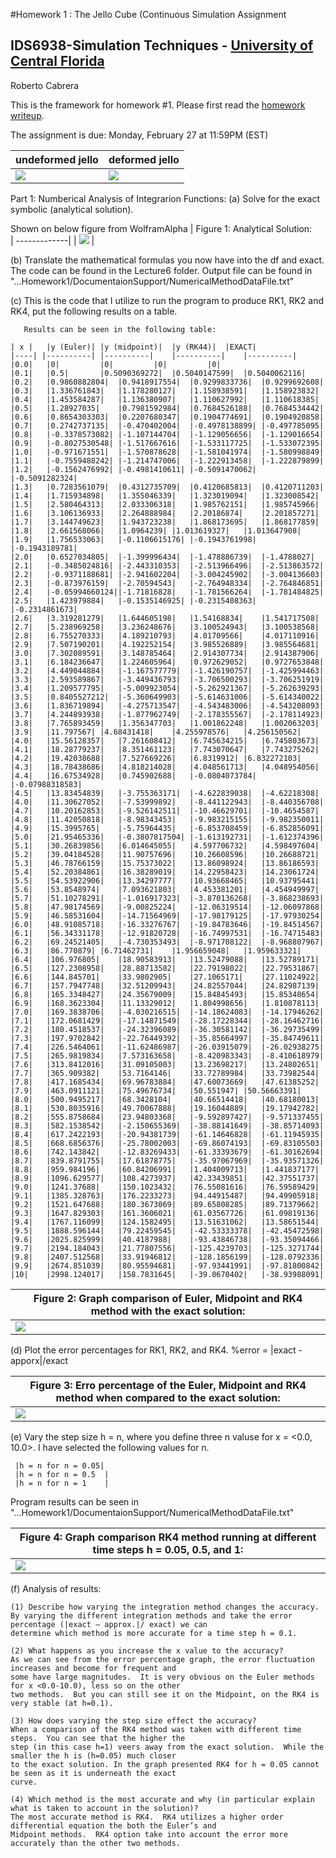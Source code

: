#Homework 1 : The Jello Cube (Continuous Simulation Assignment
## IDS6938-Simulation Techniques - [University of Central Florida](http://www.ist.ucf.edu/grad/)
Roberto Cabrera


This is the framework for homework #1. Please first read the [homework writeup](HomeWork%231.pdf).

The assignment is due: Monday, February 27 at 11:59PM (EST)


| undeformed jello  | deformed jello |
| ------------- | ------------- |
| ![](images/undeformed3.png?raw=true)  | ![](images/deformed3.png?raw=true) |

Part 1: Numberical Analysis of Integrarion Functions:
 (a) Solve for the exact symbolic (analytical solution).
 
 
 Shown on below figure from WolframAlpha
| Figure 1: Analytical Solution:   
| -------------|
| ![](images/DifferentialEquationSolutionHW1Part1.PNG?raw=true) | 

 
 (b) Translate the mathematical formulas you now have into the df and exact.
       The code can be found in the Lecture6 folder.  Output file can be found in "...Homework1/DocumentaionSupport/NumericalMethodDataFile.txt"
	   
(c)  This is the code that I utilize to run the program to produce 
	   RK1, RK2 and RK4, put the following results on a table.
	   
	   Results can be seen in the following table:
	   
	| x |	|y (Euler)|	|y (midpoint)|	|y (RK44)|	|EXACT|
	|----| |----------|	|----------|	|----------|	|----------|
	|0.0|	|0|	        |0|	        |0|	        |0|
	|0.1|	|0.5|		|0.5090369272|	|0.5040147599|	|0.5040062116|
	|0.2|	|0.9860882804|	|0.9418917554|	|0.9299833736|	|0.9299692608|
	|0.3|	|1.336761843|	|1.178280127|	|1.158938591|	|1.158923832|
	|0.4|	|1.453584287|	|1.136380907|	|1.110627992|	|1.110618385|
	|0.5|	|1.28927035|	|0.7981592984|	|0.7684526188|	|0.7684534442|
	|0.6|	|0.8654303303|	|0.2207680347|	|0.1904774691|	|0.1904920858|
	|0.7|	|0.2742737135|	|-0.470402004|	|-0.4978138899|	|-0.497785095|
	|0.8|	|-0.3378573082|	|-1.107144704|	|-1.129056656|	|-1.129016654|
	|0.9|	|-0.8027530548|	|-1.517667616|	|-1.533117725|	|-1.533072395|
	|1.0|	|-0.971671551|	|-1.570878628|	|-1.581041974|	|-1.580998849|
	|1.1|	|-0.7559488242|	|-1.214747006|	|-1.222913458|	|-1.222879899|
	|1.2|	|-0.1562476992|	|-0.4981410611|	|-0.5091470062|	|-0.5091282324|
	|1.3|	|0.7283561079|	|0.4312735709|	|0.4120685813|	|0.4120711203|
	|1.4|	|1.715934898|	|1.355046339|	|1.323019094|	|1.323008542|
	|1.5|	|2.580464313|	|2.033306318|	|1.985762151|	|1.985745966|
	|1.6|	|3.106136933|	|2.264888984|	|2.20186874|	|2.201857271|
	|1.7|	|3.144749623|	|1.943723238|	|1.868173695|	|1.868177859|
	|1.8|	|2.661568066|	|1.0964239|	|1.013619327|	|1.013647908|
	|1.9|	|1.756533063|	|-0.1106615176|	|-0.1943761998|	|-0.1943189781|
	|2.0|	|0.6527034805|	|-1.399996434|	|-1.478886739|	|-1.4788027|
	|2.1|	|-0.3485024816|	|-2.443310353|	|-2.513966496|	|-2.513863572|
	|2.2|	|-0.9371188681|	|-2.941602204|	|-3.004245902|	|-3.004136603|
	|2.3|	|-0.873976159|	|-2.70594543|	|-2.764948334|	|-2.764846851|
	|2.4|	|-0.05994660124||-1.71816828|	|-1.781566264|	|-1.781484825|
	|2.5|	|1.423979884|	|-0.1535146925|	|-0.2315408363|	|-0.2314861673|
	|2.6|	|3.319281279|	|1.644605198|	|1.54168834|	|1.541717508|
	|2.7|	|5.238969258|	|3.236248676|	|3.100524943|	|3.100538568|
	|2.8|	|6.755270333|	|4.189210793|	|4.01709566|	|4.017110916|
	|2.9|	|7.507190201|	|4.192252154|	|3.985526889|	|3.985564681|
	|3.0|	|7.302089591|	|3.148785464|	|2.914307734|	|2.914387906|
	|3.1|	|6.184236647|	|1.224605964|	|0.972629052|	|0.9727653848|
	|3.2|	|4.449044884|	|-1.167577779|	|-1.426190757|	|-1.425994463|
	|3.3|	|2.593589867|	|-3.449436793|	|-3.706500293|	|-3.706251919|
	|3.4|	|1.209577795|	|-5.009923054|	|-5.262921367|	|-5.262639293|
	|3.5|	|0.8405527212|	|-5.360649903|	|-5.614631006|	|-5.614340022|
	|3.6|	|1.836719894|	|-4.275713547|	|-4.543483006|	|-4.543208093|
	|3.7|	|4.244893938|	|-1.877962749|	|-2.178355567|	|-2.178114923|
	|3.8|	|7.765893459|	|1.356347703|	|1.001862248|	|1.002063203|
	|3.9|	|11.797567|	|4.68431418|	|4.255978576|	|4.256150562|
	|4.0|	|15.56128357|	|7.261608412|	|6.745634215|	|6.745803673|
	|4.1|	|18.28779237|	|8.351461123|	|7.743070647|	|7.743275262|
	|4.2|	|19.42038688|	|7.527669226|	|6.8319912|	|6.832272103|
	|4.3|	|18.78438686|	|4.818214028|	|4.048561713|	|4.048954056|
	|4.4|	|16.67534928|	|0.745902688|	|-0.0804073784|	|-0.07988318583|
	|4.5|	|13.83454839|	|-3.755363171|	|-4.622839038|	|-4.62218308|
	|4.0|	|11.30627052|	|-7.53999892|	|-8.441122943|	|-8.440356708|
	|4.7|	|10.20162853|	|-9.526142511|	|-10.46629701|	|-10.4654587|
	|4.8|	|11.42050818|	|-8.98343453|	|-9.983215155|	|-9.982350011|
	|4.9|	|15.3995765|	|-5.75964435|	|-6.853708459|	|-6.852856091|
	|5.0|	|21.95465336|	|-0.3807817504|	|-1.613192731|	|-1.612374396|
	|5.1|	|30.26839856|	|6.014645055|	|4.597706732|	|4.598497604|
	|5.2|	|39.04184528|	|11.90757696|	|10.26608596|	|10.26688721|
	|5.3|	|46.78766159|	|15.75373022|	|13.86098924|	|13.86186593|
	|5.4|	|52.20384861|	|16.38289019|	|14.22958423|	|14.23061724|
	|5.5|	|54.53922906|	|13.34297777|	|10.93668465|	|10.93795441|
	|5.6|	|53.8548974|	|7.093621803|	|4.453381201|	|4.454949997|
	|5.7|	|51.10278291|	|-1.016917323|	|-3.870136268|	|-3.868238693|
	|5.8|	|47.98174569|	|-9.00825224|	|-12.06319514|	|-12.06097868|
	|5.9|	|46.58531604|	|-14.71564969|	|-17.98179125|	|-17.97930254|
	|6.0|	|48.91085718|	|-16.33276767|	|-19.84783646|	|-19.84514567|
	|6.1|	|56.34331178|	|-12.91820728|	|-16.74997531|	|-16.74715483|
	|6.2|	|69.24521405|	|-4.730353493|	|-8.971708122|	|-8.968807967|
	|6.3|	|86.770879|	|6.71462731|	|1.956659048|	|1.959633321|
	|6.4|	|106.976805|	|18.90583913|	|13.52479088|	|13.52789171|
	|6.5|	|127.2308958|	|28.88713582|	|22.79198022|	|22.79531867|
	|6.6|	|144.845701|	|33.9802905|	|27.1065171|	|27.11024922|
	|6.7|	|157.7947748|	|32.51209943|	|24.82557044|	|24.82987139|
	|6.8|	|165.3348427|	|24.35679009|	|15.84845493|	|15.85348654|
	|6.9|	|168.3623304|	|11.13329012|	|1.804998656|	|1.810878113|
	|7.0|	|169.3838706|	|-4.030216515|	|-14.18624083|	|-14.17946262|
	|7.1|	|172.0681429|	|-17.14871549|	|-28.17228344|	|-28.16462716|
	|7.2|	|180.4518537|	|-24.32396089|	|-36.30581142|	|-36.29735499|
	|7.3|	|197.9702842|	|-22.76449392|	|-35.85664997|	|-35.84749611|
	|7.4|	|226.5464061|	|-11.62486987|	|-26.03915079|	|-26.02938275|
	|7.5|	|265.9819834|	|7.573163658|	|-8.420983343|	|-8.410618979|
	|7.6|	|313.8412016|	|31.09105003|	|13.23698217|	|13.24802651|
	|7.7|	|365.909382|	|53.7164146|	|33.72789984|	|33.73982544|
	|7.8|	|417.1685434|	|69.96783884|	|47.60073669|	|47.61385252|
	|7.9|	|463.0911121|	|75.49676734|	|50.551947|	|50.56663391|
	|8.0|	|500.9495217|	|68.3428104|	|40.66514418|	|40.68180013|
	|8.1|	|530.8035916|	|49.70067888|	|19.16044889|	|19.17942782|
	|8.2|	|555.8758684|	|23.94803368|	|-9.592897427|	|-9.571337455|
	|8.3|	|582.1538542|	|-2.150655369|	|-38.88141649|	|-38.85714093|
	|8.4|	|617.2422193|	|-20.94381739|	|-61.14646828|	|-61.11945935|
	|8.5|	|668.6856376|	|-25.78002003|	|-69.86074193|	|-69.83105503|
	|8.6|	|742.143842|	|-12.83269433|	|-61.33393679|	|-61.30162694|
	|8.7|	|839.8791755|	|17.61878775|	|-35.97067969|	|-35.93571326|
	|8.8|	|959.984196|	|60.84206991|	|1.404009713|	|1.441837177|
	|8.9|	|1096.629577|	|108.4273937|	|42.33439851|	|42.37551737|
	|9.0|	|1241.37688|	|150.1023432|	|76.55081616|	|76.59589429|
	|9.1|	|1385.328763|	|176.2233273|	|94.44915487|	|94.49905918|
	|9.2|	|1521.647688|	|180.3673069|	|89.65808285|	|89.71379662|
	|9.3|	|1647.829303|	|161.3606021|	|61.03567726|	|61.09819136|
	|9.4|	|1767.116099|	|124.1582495|	|13.51631062|	|13.58651544|
	|9.5|	|1888.596144|	|79.22459545|	|-42.53333378|	|-42.45472598|
	|9.6|	|2025.825999|	|40.4187988|	|-93.43846738|	|-93.35094466|
	|9.7|	|2194.184043|	|21.77807556|	|-125.4239703|	|-125.3271744|
	|9.8|	|2407.512568|	|33.91946812|	|-128.1856199|	|-128.0792336|
	|9.9|	|2674.851039|	|80.95594681|	|-97.93441991|	|-97.81800842|
	|10|	|2998.124017|	|158.7831645|	|-39.0670402|	|-38.93988091|



 
| Figure 2: Graph comparison of Euler, Midpoint and RK4 method with the exact solution:   
| ------------- 
| ![](images/EulerMidpointRK4andExactResults.PNG?raw=true)|
	

(d) Plot the error percentages for RK1, RK2, and RK4.
     %error = |exact - apporx|/exact
	 
	 
| Figure 3: Erro percentage of the  Euler, Midpoint and RK4 method when compared to the exact solution:   
| -------------|
| ![](images/EulerMidpointRK4andExactError.PNG?raw=true)|


(e) Vary the step size h = n, where you define three n valuse for x = <0.0, 10.0>.  I have selected the following values for n.
     
	 |h = n for n = 0.05|
	 |h = n for n = 0.5  |
	 |h = n for n = 1    |
	 
Program results can be seen in "...Homework1/DocumentaionSupport/NumericalMethodDataFile.txt"
	
| Figure 4: Graph comparison RK4 method running at different time steps h = 0.05, 0.5, and 1:   
| -------------|
| ![](images/RK4atTimeStpes_0.05_0.5_1.PNG?raw=true)|	
	
(f) Analysis of results:
    
	(1) Describe how varying the integration method changes the accuracy.
	By varying the different integration methods and take the error percentage (|exact – approx.|/ exact) we can
    determine which method is more accurate for a time step h = 0.1.                                                               
	
	(2) What happens as you increase the x value to the accuracy?
	As we can see from the error percentage graph, the error fluctuation increases and become for frequent and 
    some have large magnitudes.  It is very obvious on the Euler methods for x <0.0-10.0), less so on the other 
    two methods.  But you can still see it on the Midpoint, on the RK4 is very stable (at h=0.1).                          
	
	(3) How does varying the step size effect the accuracy?
	When a comparison of the RK4 method was taken with different time steps.  You can see that the higher the 
    step (in this case h=1) veers away from the exact solution.  While the smaller the h is (h=0.05) much closer 
	to the exact solution. In the graph presented RK4 for h = 0.05 cannot be seen as it is underneath the exact  
	curve.                                                                                                                                                  
	
	(4) Which method is the most accurate and why (in particular explain what is taken to account in the solution)?
	The most accurate method is RK4.  RK4 utilizes a higher order differential equation the both the Euler’s and 
    Midpoint methods.  RK4 option take into account the error more accurately than the other two methods.     
	
	
	
	
	
	
	
	